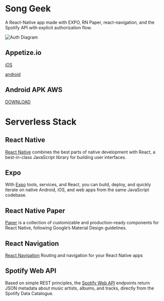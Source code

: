 # Song Geek
A React-Native app made with EXPO, RN Paper, react-navigation, and the Spotify API with explicit authorization flow.

![Auth Diagram](https://developer.spotify.com/assets/AuthG_AuthoriztionCode.png)

## Appetize.io
[iOS](https://appetize.io/app/zx8wahq08g7155p0v6q6cuag8g)

[android](https://appetize.io/app/b0yw4wdjvc64q8c9wndm03cgf8)


## Android APK AWS
[DOWNLOAD](https://exp-shell-app-assets.s3.us-west-1.amazonaws.com/android/%40ricardonava/song-geek-451541a6d0764ef1ab997247cb5240e3-signed.apk)


# Serverless Stack


## React Native
[React Native](https://appetize.io/app/zx8wahq08g7155p0v6q6cuag8g) combines the best parts of native development with React, a best-in-class JavaScript library for building user interfaces.

## Expo
With [Expo](https://expo.io/) tools, services, and React, you can build, deploy, and quickly iterate on native Android, iOS, and web apps from the same JavaScript codebase.

## React Native Paper
[Paper](https://callstack.github.io/react-native-paper/) is a collection of customizable and production-ready components for React Native, following Google’s Material Design guidelines.

## React Navigation
[React Navigation](https://reactnavigation.org/) Routing and navigation for your React Native apps

## Spotify Web API
Based on simple REST principles, the [Spotify Web API](https://developer.spotify.com/documentation/web-api/) endpoints return JSON metadata about music artists, albums, and tracks, directly from the Spotify Data Catalogue.
